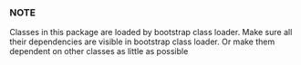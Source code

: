 ### NOTE
Classes in this package are loaded by bootstrap class loader. 
Make sure all their dependencies are visible in bootstrap class loader.
Or make them dependent on other classes as little as possible
